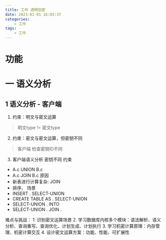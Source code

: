 ```yaml
---
title: 工作 透明加密
date: 2023-01-01 16:03:37
categories:
    - 工作
tags:
    - 工作
---
```


# 功能
# 一 语义分析
## 1 语义分析 - 客户端
1. 约束：明文与密文运算
> 明文type != 密文type

2. 约束：密文与密文运算，但密钥不同
> 客户端 检查密钥ID不同

3. 客户端语义分析 密钥不同
约束
- A.c UNION B.c
- A.c JOIN B.c
原因
- 新表进行计算复杂: JOIN
- 排序、
场景
- INSERT .          SELECT-UNION
- CREATE TABLE AS . SELECT-UNION
- SELECT-UNION .    INTO
- SELECT-UNION .    JOIN .

难点与挑战：
    1. 识别密文运算场景
    2. 学习数据库内核多个模块：语法解析、语义分析、查询重写、查询优化、计划生成、计划执行
    3. 学习机密计算原理：内存管理、机密计算交互
    4. 设计密文运算方案：功能、性能、可扩展性